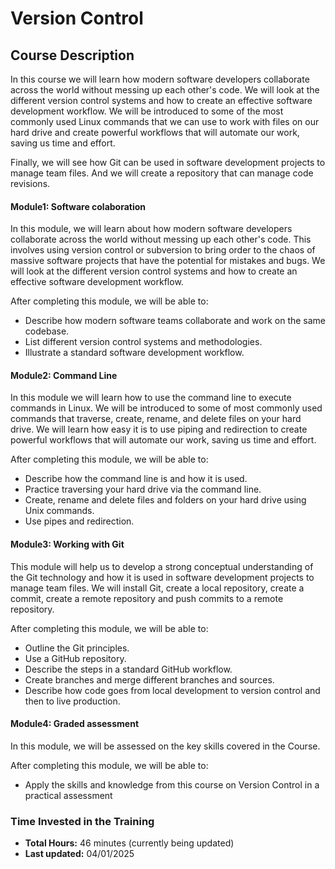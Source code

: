 # Version Control

## Course Description

In this course we will learn how modern software developers collaborate across the world without messing up each other's code. We will look at the different version control systems and how to create an effective software development workflow. We will be introduced to some of the most commonly used Linux commands that we can use to work with files on our hard drive and create powerful workflows that will automate our work, saving us time and effort. 

Finally, we will see how Git can be used in software development projects to manage team files. And we will create a repository that can manage code revisions.

#### Module1: Software colaboration

In this module, we will learn about how modern software developers collaborate across the world without messing up each other's code. This involves using version control or subversion to bring order to the chaos of massive software projects that have the potential for mistakes and bugs. We will look at the different version control systems and how to create an effective software development workflow.

After completing this module, we will be able to:

- Describe how modern software teams collaborate and work on the same codebase.
- List different version control systems and methodologies.
- Illustrate a standard software development workflow.

#### Module2: Command Line
In this module we will learn how to use the command line to execute commands in Linux. We will be introduced to some of most commonly used commands that traverse, create, rename, and delete files on your hard drive. We will learn how easy it is to use piping and redirection to create powerful workflows that will automate our work, saving us time and effort.

After completing this module, we will be able to:

- Describe how the command line is and how it is used.
- Practice traversing your hard drive via the command line.
- Create, rename and delete files and folders on your hard drive using Unix commands.
- Use pipes and redirection.

#### Module3: Working with Git
This module will help us to develop a strong conceptual understanding of the Git technology and how it is used in software development projects to manage team files. We will install Git, create a local repository, create a commit, create a remote repository and push commits to a remote repository.

After completing this module, we will be able to:

- Outline the Git principles.
- Use a GitHub repository.
- Describe the steps in a standard GitHub workflow.
- Create branches and merge different branches and sources.
- Describe how code goes from local development to version control and then to live production.

#### Module4: Graded assessment

In this module, we will be assessed on the key skills covered in the Course.

After completing this module, we will be able to:

- Apply the skills and knowledge from this course on Version Control in a practical assessment

### Time Invested in the Training

- **Total Hours:** 46 minutes (currently being updated)
- **Last updated:** 04/01/2025